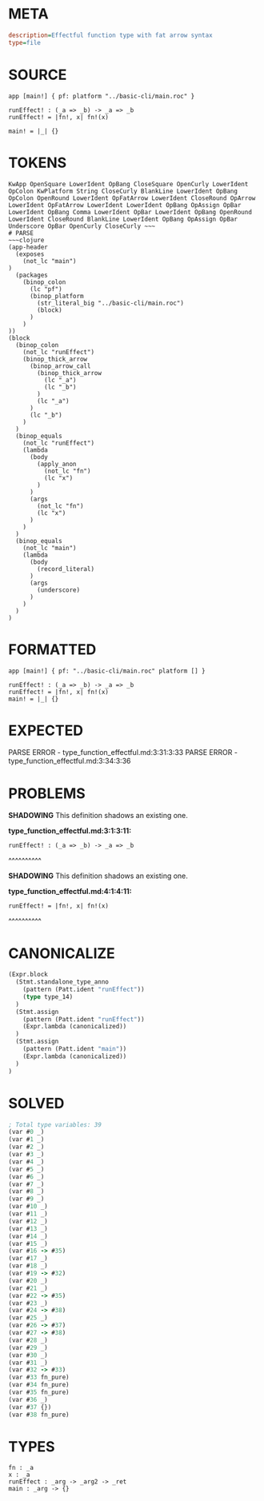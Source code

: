 # META
~~~ini
description=Effectful function type with fat arrow syntax
type=file
~~~
# SOURCE
~~~roc
app [main!] { pf: platform "../basic-cli/main.roc" }

runEffect! : (_a => _b) -> _a => _b
runEffect! = |fn!, x| fn!(x)

main! = |_| {}
~~~
# TOKENS
~~~text
KwApp OpenSquare LowerIdent OpBang CloseSquare OpenCurly LowerIdent OpColon KwPlatform String CloseCurly BlankLine LowerIdent OpBang OpColon OpenRound LowerIdent OpFatArrow LowerIdent CloseRound OpArrow LowerIdent OpFatArrow LowerIdent LowerIdent OpBang OpAssign OpBar LowerIdent OpBang Comma LowerIdent OpBar LowerIdent OpBang OpenRound LowerIdent CloseRound BlankLine LowerIdent OpBang OpAssign OpBar Underscore OpBar OpenCurly CloseCurly ~~~
# PARSE
~~~clojure
(app-header
  (exposes
    (not_lc "main")
)
  (packages
    (binop_colon
      (lc "pf")
      (binop_platform
        (str_literal_big "../basic-cli/main.roc")
        (block)
      )
    )
))
(block
  (binop_colon
    (not_lc "runEffect")
    (binop_thick_arrow
      (binop_arrow_call
        (binop_thick_arrow
          (lc "_a")
          (lc "_b")
        )
        (lc "_a")
      )
      (lc "_b")
    )
  )
  (binop_equals
    (not_lc "runEffect")
    (lambda
      (body
        (apply_anon
          (not_lc "fn")
          (lc "x")
        )
      )
      (args
        (not_lc "fn")
        (lc "x")
      )
    )
  )
  (binop_equals
    (not_lc "main")
    (lambda
      (body
        (record_literal)
      )
      (args
        (underscore)
      )
    )
  )
)
~~~
# FORMATTED
~~~roc
app [main!] { pf: "../basic-cli/main.roc" platform [] }

runEffect! : (_a => _b) -> _a => _b
runEffect! = |fn!, x| fn!(x)
main! = |_| {}
~~~
# EXPECTED
PARSE ERROR - type_function_effectful.md:3:31:3:33
PARSE ERROR - type_function_effectful.md:3:34:3:36
# PROBLEMS
**SHADOWING**
This definition shadows an existing one.

**type_function_effectful.md:3:1:3:11:**
```roc
runEffect! : (_a => _b) -> _a => _b
```
^^^^^^^^^^


**SHADOWING**
This definition shadows an existing one.

**type_function_effectful.md:4:1:4:11:**
```roc
runEffect! = |fn!, x| fn!(x)
```
^^^^^^^^^^


# CANONICALIZE
~~~clojure
(Expr.block
  (Stmt.standalone_type_anno
    (pattern (Patt.ident "runEffect"))
    (type type_14)
  )
  (Stmt.assign
    (pattern (Patt.ident "runEffect"))
    (Expr.lambda (canonicalized))
  )
  (Stmt.assign
    (pattern (Patt.ident "main"))
    (Expr.lambda (canonicalized))
  )
)
~~~
# SOLVED
~~~clojure
; Total type variables: 39
(var #0 _)
(var #1 _)
(var #2 _)
(var #3 _)
(var #4 _)
(var #5 _)
(var #6 _)
(var #7 _)
(var #8 _)
(var #9 _)
(var #10 _)
(var #11 _)
(var #12 _)
(var #13 _)
(var #14 _)
(var #15 _)
(var #16 -> #35)
(var #17 _)
(var #18 _)
(var #19 -> #32)
(var #20 _)
(var #21 _)
(var #22 -> #35)
(var #23 _)
(var #24 -> #38)
(var #25 _)
(var #26 -> #37)
(var #27 -> #38)
(var #28 _)
(var #29 _)
(var #30 _)
(var #31 _)
(var #32 -> #33)
(var #33 fn_pure)
(var #34 fn_pure)
(var #35 fn_pure)
(var #36 _)
(var #37 {})
(var #38 fn_pure)
~~~
# TYPES
~~~roc
fn : _a
x : _a
runEffect : _arg -> _arg2 -> _ret
main : _arg -> {}
~~~
